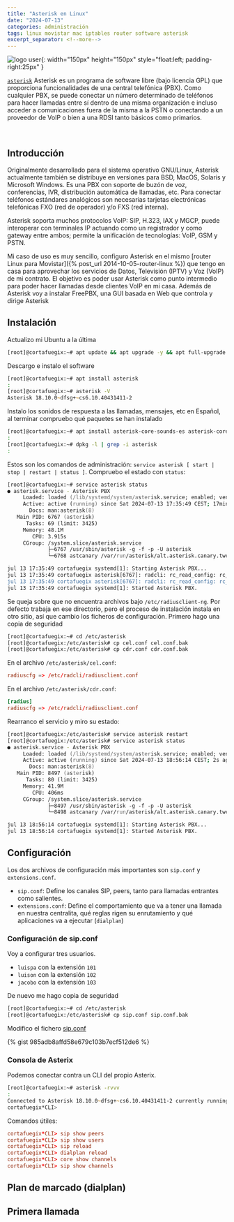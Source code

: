 ```yaml
---
title: "Asterisk en Linux"
date: "2024-07-13"
categories: administración
tags: linux movistar mac iptables router software asterisk
excerpt_separator: <!--more-->
---
```


![logo user](/assets/img/posts/logo-asterisk.svg){: width="150px" height="150px" style="float:left; padding-right:25px" }

[`asterisk`](https://www.asterisk.org/) Asterisk es un programa de software libre (bajo licencia GPL) que proporciona funcionalidades de una central telefónica (PBX). Como cualquier PBX, se puede conectar un número determinado de teléfonos para hacer llamadas entre sí dentro de una misma organización e incluso acceder a comunicaciones fuera de la misma a la PSTN o conectando a un proveedor de VoIP o bien a una RDSI tanto básicos como primarios.

<br clear="left"/>
<!--more-->

## Introducción

Originalmente desarrollado para el sistema operativo GNU/Linux, Asterisk actualmente también se distribuye en versiones para BSD, MacOS, Solaris y Microsoft Windows. Es una PBX con soporte de buzón de voz, conferencias, IVR, distribución automática de llamadas, etc. Para conectar teléfonos estándares analógicos son necesarias tarjetas electrónicas telefónicas FXO (red de operador) y/o FXS (red interna).

Asterisk soporta muchos protocolos VoIP: SIP, H.323, IAX y MGCP, puede interoperar con terminales IP actuando como un registrador y como gateway entre ambos; permite la unificación de tecnologías: VoIP, GSM y PSTN.

Mi caso de uso es muy sencillo, configuro Asterisk en el mismo [router Linux para Movistar]({% post_url 2014-10-05-router-linux %}) que tengo en casa para aprovechar los servicios de Datos, Televisión (IPTV) y Voz (VoIP) de mi contrato. El objetivo es poder usar Asterisk como punto intermedio para poder hacer llamadas desde clientes VoIP en mi casa. Además de Asterisk voy a instalar FreePBX, una GUI basada en Web que controla y dirige Asterisk

## Instalación

Actualizo mi Ubuntu a la última

```zsh
[root]@cortafuegix:~# apt update && apt upgrade -y && apt full-upgrade
```

Descargo e instalo el software

```zsh
[root]@cortafuegix:~# apt install asterisk
:
[root]@cortafuegix:~# asterisk -V
Asterisk 18.10.0~dfsg+~cs6.10.40431411-2
```

Instalo los sonidos de respuesta a las llamadas, mensajes, etc en Español, al terminar compruebo qué paquetes se han instalado

```zsh
[root]@cortafuegix:~# apt install asterisk-core-sounds-es asterisk-core-sounds-es-g722 asterisk-core-sounds-es-gsm asterisk-core-sounds-es-wav
:
[root]@cortafuegix:~# dpkg -l | grep -i asterisk
:
```

Estos son los comandos de administración: `service asterisk [ start | stop | restart | status ]`. Compruebo el estado con `status`:

```zsh
[root]@cortafuegix:~# service asterisk status
● asterisk.service - Asterisk PBX
     Loaded: loaded (/lib/systemd/system/asterisk.service; enabled; vendor preset: enabled)
     Active: active (running) since Sat 2024-07-13 17:35:49 CEST; 17min ago
       Docs: man:asterisk(8)
   Main PID: 6767 (asterisk)
      Tasks: 69 (limit: 3425)
     Memory: 48.1M
        CPU: 3.915s
     CGroup: /system.slice/asterisk.service
             ├─6767 /usr/sbin/asterisk -g -f -p -U asterisk
             └─6768 astcanary /var/run/asterisk/alt.asterisk.canary.tweet.tweet.tweet 6767

jul 13 17:35:49 cortafuegix systemd[1]: Starting Asterisk PBX...
jul 13 17:35:49 cortafuegix asterisk[6767]: radcli: rc_read_config: rc_read_config: can't open /etc/radiusclient-ng/radiusclient.conf: No such file or directory
jul 13 17:35:49 cortafuegix asterisk[6767]: radcli: rc_read_config: rc_read_config: can't open /etc/radiusclient-ng/radiusclient.conf: No such file or directory
jul 13 17:35:49 cortafuegix systemd[1]: Started Asterisk PBX.
```

Se queja sobre que no encuentra archivos bajo `/etc/radiusclient-ng`. Por defecto trabaja en ese directorio, pero el proceso de instalación instala en otro sitio, así que cambio los ficheros de configuración. Primero hago una copia de seguridad

```zsh
[root]@cortafuegix:~# cd /etc/asterisk
[root]@cortafuegix:/etc/asterisk# cp cel.conf cel.conf.bak
[root]@cortafuegix:/etc/asterisk# cp cdr.conf cdr.conf.bak
```

En el archivo `/etc/asterisk/cel.conf`:

```conf
radiuscfg => /etc/radcli/radiusclient.conf
```

En el archivo `/etc/asterisk/cdr.conf`:

```conf
[radius]
radiuscfg => /etc/radcli/radiusclient.conf
```

Rearranco el servicio y miro su estado:

```zsh
[root]@cortafuegix:/etc/asterisk# service asterisk restart
[root]@cortafuegix:/etc/asterisk# service asterisk status
● asterisk.service - Asterisk PBX
     Loaded: loaded (/lib/systemd/system/asterisk.service; enabled; vendor preset: enabled)
     Active: active (running) since Sat 2024-07-13 18:56:14 CEST; 2s ago
       Docs: man:asterisk(8)
   Main PID: 8497 (asterisk)
      Tasks: 80 (limit: 3425)
     Memory: 41.9M
        CPU: 406ms
     CGroup: /system.slice/asterisk.service
             ├─8497 /usr/sbin/asterisk -g -f -p -U asterisk
             └─8498 astcanary /var/run/asterisk/alt.asterisk.canary.tweet.tweet.tweet 8497

jul 13 18:56:14 cortafuegix systemd[1]: Starting Asterisk PBX...
jul 13 18:56:14 cortafuegix systemd[1]: Started Asterisk PBX.
```

## Configuración

Los dos archivos de configuración más importantes son `sip.conf` y `extensions.conf`.

- `sip.conf`: Define los canales SIP, peers, tanto para llamadas entrantes como salientes.
- `extensions.conf`: Define el comportamiento que va a tener una llamada en nuestra centralita, qué reglas rigen su enrutamiento y qué aplicaciones va a ejecutar (`dialplan`)

### Configuración de sip.conf

Voy a configurar tres usuarios.

- `luispa` con la extensión `101`
- `luison` con la extensión `102`
- `jacobo` con la extensión `103`

De nuevo me hago copia de seguridad

```zsh
[root]@cortafuegix:~# cd /etc/asterisk
[root]@cortafuegix:/etc/asterisk# cp sip.conf sip.conf.bak
```

Modifico el fichero [sip.conf](https://gist.github.com/LuisPalacios/985adb8affd58e679c103b7ecf512de6)

{% gist 985adb8affd58e679c103b7ecf512de6 %}

### Consola de Asterix

Podemos conectar contra un CLI del propio Asterix.

```zsh
[root]@cortafuegix:~# asterisk -rvvv
:
Connected to Asterisk 18.10.0~dfsg+~cs6.10.40431411-2 currently running on cortafuegix (pid = 8497)
cortafuegix*CLI>
```

Comandos útiles:

```conf
cortafuegix*CLI> sip show peers
cortafuegix*CLI> sip show users
cortafuegix*CLI> sip reload
cortafuegix*CLI> dialplan reload
cortafuegix*CLI> core show channels
cortafuegix*CLI> sip show channels
```

## Plan de marcado (dialplan)

## Primera llamada
